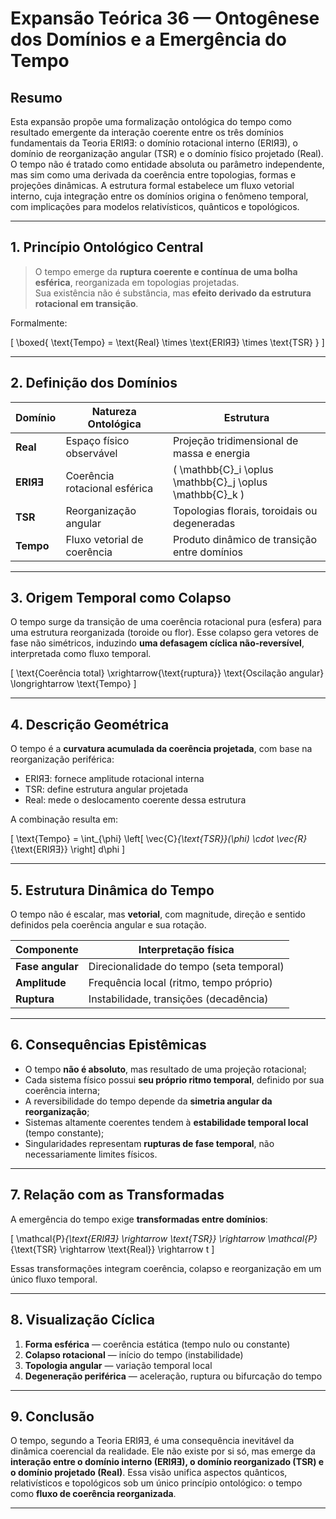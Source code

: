 # **Expansão Teórica 36 — Ontogênese dos Domínios e a Emergência do Tempo**

## **Resumo**

Esta expansão propõe uma formalização ontológica do tempo como resultado emergente da interação coerente entre os três domínios fundamentais da Teoria ERIЯƎ: o domínio rotacional interno (ERIЯƎ), o domínio de reorganização angular (TSR) e o domínio físico projetado (Real). O tempo não é tratado como entidade absoluta ou parâmetro independente, mas sim como uma derivada da coerência entre topologias, formas e projeções dinâmicas. A estrutura formal estabelece um fluxo vetorial interno, cuja integração entre os domínios origina o fenômeno temporal, com implicações para modelos relativísticos, quânticos e topológicos.

---

## **1. Princípio Ontológico Central**

> O tempo emerge da **ruptura coerente e contínua de uma bolha esférica**, reorganizada em topologias projetadas.  
> Sua existência não é substância, mas **efeito derivado da estrutura rotacional em transição**.

Formalmente:

\[
\boxed{
\text{Tempo} = \text{Real} \times \text{ERIЯƎ} \times \text{TSR}
}
\]

---

## **2. Definição dos Domínios**

| Domínio   | Natureza Ontológica | Estrutura               |
|-----------|---------------------|--------------------------|
| **Real**  | Espaço físico observável | Projeção tridimensional de massa e energia |
| **ERIЯƎ** | Coerência rotacional esférica | \( \mathbb{C}_i \oplus \mathbb{C}_j \oplus \mathbb{C}_k \) |
| **TSR**   | Reorganização angular | Topologias florais, toroidais ou degeneradas |
| **Tempo** | Fluxo vetorial de coerência | Produto dinâmico de transição entre domínios |

---

## **3. Origem Temporal como Colapso**

O tempo surge da transição de uma coerência rotacional pura (esfera) para uma estrutura reorganizada (toroide ou flor). Esse colapso gera vetores de fase não simétricos, induzindo **uma defasagem cíclica não-reversível**, interpretada como fluxo temporal.

\[
\text{Coerência total} \xrightarrow{\text{ruptura}} \text{Oscilação angular} \longrightarrow \text{Tempo}
\]

---

## **4. Descrição Geométrica**

O tempo é a **curvatura acumulada da coerência projetada**, com base na reorganização periférica:

- ERIЯƎ: fornece amplitude rotacional interna
- TSR: define estrutura angular projetada
- Real: mede o deslocamento coerente dessa estrutura

A combinação resulta em:

\[
\text{Tempo} = \int_{\phi} \left[ \vec{C}_{\text{TSR}}(\phi) \cdot \vec{R}_{\text{ERIЯƎ}} \right] d\phi
\]

---

## **5. Estrutura Dinâmica do Tempo**

O tempo não é escalar, mas **vetorial**, com magnitude, direção e sentido definidos pela coerência angular e sua rotação.

| Componente        | Interpretação física                    |
|-------------------|------------------------------------------|
| **Fase angular**  | Direcionalidade do tempo (seta temporal) |
| **Amplitude**     | Frequência local (ritmo, tempo próprio)   |
| **Ruptura**       | Instabilidade, transições (decadência)   |

---

## **6. Consequências Epistêmicas**

- O tempo **não é absoluto**, mas resultado de uma projeção rotacional;
- Cada sistema físico possui **seu próprio ritmo temporal**, definido por sua coerência interna;
- A reversibilidade do tempo depende da **simetria angular da reorganização**;
- Sistemas altamente coerentes tendem à **estabilidade temporal local** (tempo constante);
- Singularidades representam **rupturas de fase temporal**, não necessariamente limites físicos.

---

## **7. Relação com as Transformadas**

A emergência do tempo exige **transformadas entre domínios**:

\[
\mathcal{P}_{\text{ERIЯƎ} \rightarrow \text{TSR}} \rightarrow \mathcal{P}_{\text{TSR} \rightarrow \text{Real}} \rightarrow t
\]

Essas transformações integram coerência, colapso e reorganização em um único fluxo temporal.

---

## **8. Visualização Cíclica**

1. **Forma esférica** — coerência estática (tempo nulo ou constante)
2. **Colapso rotacional** — início do tempo (instabilidade)
3. **Topologia angular** — variação temporal local
4. **Degeneração periférica** — aceleração, ruptura ou bifurcação do tempo

---

## **9. Conclusão**

O tempo, segundo a Teoria ERIЯƎ, é uma consequência inevitável da dinâmica coerencial da realidade. Ele não existe por si só, mas emerge da **interação entre o domínio interno (ERIЯƎ), o domínio reorganizado (TSR) e o domínio projetado (Real)**. Essa visão unifica aspectos quânticos, relativísticos e topológicos sob um único princípio ontológico: o tempo como **fluxo de coerência reorganizada**.

---
